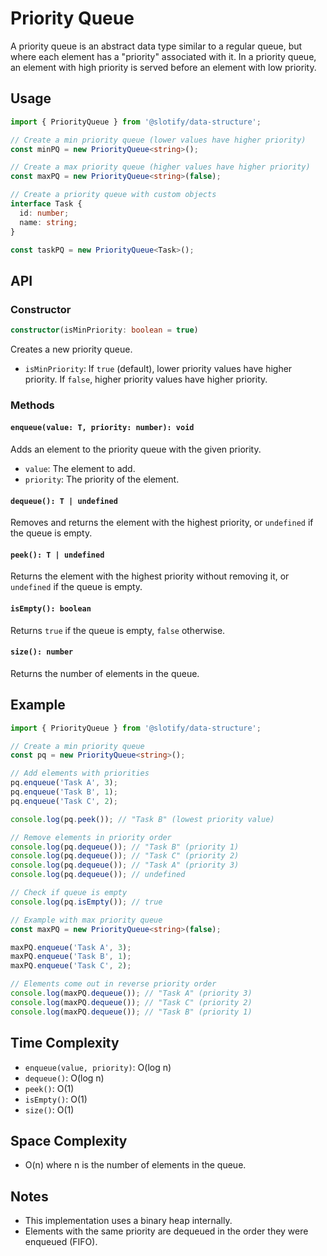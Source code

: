 # Priority Queue

A priority queue is an abstract data type similar to a regular queue, but where each element has a "priority" associated with it. In a priority queue, an element with high priority is served before an element with low priority.

## Usage

```typescript
import { PriorityQueue } from '@slotify/data-structure';

// Create a min priority queue (lower values have higher priority)
const minPQ = new PriorityQueue<string>();

// Create a max priority queue (higher values have higher priority)
const maxPQ = new PriorityQueue<string>(false);

// Create a priority queue with custom objects
interface Task {
  id: number;
  name: string;
}

const taskPQ = new PriorityQueue<Task>();
```

## API

### Constructor

```typescript
constructor(isMinPriority: boolean = true)
```

Creates a new priority queue.

- `isMinPriority`: If `true` (default), lower priority values have higher priority. If `false`, higher priority values have higher priority.

### Methods

#### `enqueue(value: T, priority: number): void`

Adds an element to the priority queue with the given priority.

- `value`: The element to add.
- `priority`: The priority of the element.

#### `dequeue(): T | undefined`

Removes and returns the element with the highest priority, or `undefined` if the queue is empty.

#### `peek(): T | undefined`

Returns the element with the highest priority without removing it, or `undefined` if the queue is empty.

#### `isEmpty(): boolean`

Returns `true` if the queue is empty, `false` otherwise.

#### `size(): number`

Returns the number of elements in the queue.

## Example

```typescript
import { PriorityQueue } from '@slotify/data-structure';

// Create a min priority queue
const pq = new PriorityQueue<string>();

// Add elements with priorities
pq.enqueue('Task A', 3);
pq.enqueue('Task B', 1);
pq.enqueue('Task C', 2);

console.log(pq.peek()); // "Task B" (lowest priority value)

// Remove elements in priority order
console.log(pq.dequeue()); // "Task B" (priority 1)
console.log(pq.dequeue()); // "Task C" (priority 2)
console.log(pq.dequeue()); // "Task A" (priority 3)
console.log(pq.dequeue()); // undefined

// Check if queue is empty
console.log(pq.isEmpty()); // true

// Example with max priority queue
const maxPQ = new PriorityQueue<string>(false);

maxPQ.enqueue('Task A', 3);
maxPQ.enqueue('Task B', 1);
maxPQ.enqueue('Task C', 2);

// Elements come out in reverse priority order
console.log(maxPQ.dequeue()); // "Task A" (priority 3)
console.log(maxPQ.dequeue()); // "Task C" (priority 2)
console.log(maxPQ.dequeue()); // "Task B" (priority 1)
```

## Time Complexity

- `enqueue(value, priority)`: O(log n)
- `dequeue()`: O(log n)
- `peek()`: O(1)
- `isEmpty()`: O(1)
- `size()`: O(1)

## Space Complexity

- O(n) where n is the number of elements in the queue.

## Notes

- This implementation uses a binary heap internally.
- Elements with the same priority are dequeued in the order they were enqueued (FIFO).
